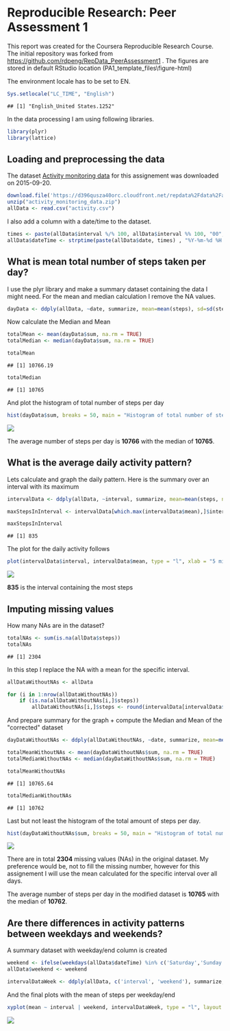 # Reproducible Research: Peer Assessment 1
This report was created for the Coursera Reproducible Research Course.
The initial repository was forked from https://github.com/rdpeng/RepData_PeerAssessment1 .
The figures are stored in default RStudio location  (PA1_template_files\figure-html)

The environment locale has to be set to EN.


```r
Sys.setlocale("LC_TIME", "English")
```

```
## [1] "English_United States.1252"
```

In the data processing I am using following libraries.


```r
library(plyr)
library(lattice)
```

## Loading and preprocessing the data
The dataset [Activity monitoring data](https://d396qusza40orc.cloudfront.net/repdata%2Fdata%2Factivity.zip) for this assignement was downloaded on 2015-09-20.



```r
download.file('https://d396qusza40orc.cloudfront.net/repdata%2Fdata%2Factivity.zip', "activity_monitoring_data.zip")
unzip("activity_monitoring_data.zip")
allData <- read.csv("activity.csv")
```

I also add a column with a date/time to the dataset.


```r
times <- paste(allData$interval %/% 100, allData$interval %% 100, "00", sep = ":")
allData$dateTime <- strptime(paste(allData$date, times) , "%Y-%m-%d %H:%M:%S")
```

## What is mean total number of steps taken per day?
I use the plyr library and make a summary dataset containing the data I might need. For the mean and median calculation I remove the NA values.


```r
dayData <- ddply(allData, ~date, summarize, mean=mean(steps), sd=sd(steps), median=median(steps, na.rm = TRUE), sum=sum(steps))
```

Now calculate the Median and Mean

```r
totalMean <- mean(dayData$sum, na.rm = TRUE)
totalMedian <- median(dayData$sum, na.rm = TRUE)
```


```r
totalMean
```

```
## [1] 10766.19
```


```r
totalMedian
```

```
## [1] 10765
```

And plot the histogram of total number of steps per day


```r
hist(dayData$sum, breaks = 50, main = "Histogram of total number of steps per day", xlab = "Steps per day", ylab = "Amount of days", col = "blue", xlim = c(0,25000))
```

![](PA1_template_files/figure-html/unnamed-chunk-9-1.png) 

The average number of steps per day is **10766** with the median of **10765**.

## What is the average daily activity pattern?
Lets calculate and graph the daily pattern. Here is the summary over an interval with its maximum


```r
intervalData <- ddply(allData, ~interval, summarize, mean=mean(steps, na.rm = TRUE), sd=sd(steps, na.rm = TRUE), median=median(steps, na.rm = TRUE), sum=sum(steps, na.rm = TRUE))

maxStepsInInterval <- intervalData[which.max(intervalData$mean),]$interval

maxStepsInInterval
```

```
## [1] 835
```

The plot for the daily activity follows


```r
plot(intervalData$interval, intervalData$mean, type = "l", xlab = "5 min interval", ylab = "Average across all Days", main = "Average number of steps in 5 min Interval", col = "blue")
```

![](PA1_template_files/figure-html/unnamed-chunk-11-1.png) 

**835** is the interval containing the most steps


## Imputing missing values

How many NAs are in the dataset?


```r
totalNAs <- sum(is.na(allData$steps))
totalNAs
```

```
## [1] 2304
```

In this step I replace the NA with a mean for the specific interval.


```r
allDataWithoutNAs <- allData

for (i in 1:nrow(allDataWithoutNAs))
    if (is.na(allDataWithoutNAs[i,]$steps)) 
        allDataWithoutNAs[i,]$steps <- round(intervalData[intervalData$interval == allDataWithoutNAs[i,]$interval, ]$mean)
```

And prepare summary for the graph + compute the Median and Mean of the "corrected" dataset


```r
dayDataWithoutNAs <- ddply(allDataWithoutNAs, ~date, summarize, mean=mean(steps), sd=sd(steps), median=median(steps, na.rm = TRUE), sum=sum(steps))

totalMeanWithoutNAs <- mean(dayDataWithoutNAs$sum, na.rm = TRUE)
totalMedianWithoutNAs <- median(dayDataWithoutNAs$sum, na.rm = TRUE)
```


```r
totalMeanWithoutNAs
```

```
## [1] 10765.64
```


```r
totalMedianWithoutNAs
```

```
## [1] 10762
```

Last but not least the histogram of the total amount of steps per day.


```r
hist(dayDataWithoutNAs$sum, breaks = 50, main = "Histogram of total number of steps per day - modified", xlab = "Steps per day", ylab = "Amount of days", col = "red", xlim = c(0,25000))
```

![](PA1_template_files/figure-html/unnamed-chunk-17-1.png) 

There are in total **2304** missing values (NAs) in the original dataset.
My preference would be, not to fill the missing number, however for this assignement I will use the mean calculated for the specific interval over all days.

The average number of steps per day in the modified dataset is **10765** with the median of **10762**.


## Are there differences in activity patterns between weekdays and weekends?

A summary dataset with weekday/end column is created


```r
weekend <- ifelse(weekdays(allData$dateTime) %in% c('Saturday','Sunday'), 'Weekend', 'Weekday')
allData$weekend <- weekend

intervalDataWeek <- ddply(allData, c('interval', 'weekend'), summarize, mean=mean(steps, na.rm = TRUE))
```

And the final plots with the mean of steps per weekday/end


```r
xyplot(mean ~ interval | weekend, intervalDataWeek, type = "l", layout = c(1, 2), xlab = "Interval", ylab = "Average number of steps")
```

![](PA1_template_files/figure-html/unnamed-chunk-19-1.png) 
